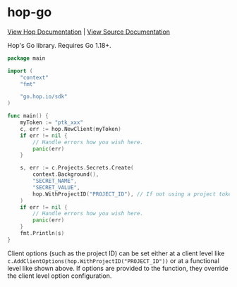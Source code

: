 # hop-go

[View Hop Documentation](https://docs.hop.io/sdks/server/go/api_client) | [View Source Documentation](https://pkg.go.dev/go.hop.io/sdk)

Hop's Go library. Requires Go 1.18+.

```go
package main

import (
	"context"
	"fmt"

	"go.hop.io/sdk"
)

func main() {
	myToken := "ptk_xxx"
	c, err := hop.NewClient(myToken)
	if err != nil {
		// Handle errors how you wish here.
		panic(err)
	}

	s, err := c.Projects.Secrets.Create(
		context.Background(),
		"SECRET_NAME",
		"SECRET_VALUE",
		hop.WithProjectID("PROJECT_ID"), // If not using a project token, you will need to specify the project ID.
	)
	if err != nil {
		// Handle errors how you wish here.
		panic(err)
	}
	fmt.Println(s)
}
```

Client options (such as the project ID) can be set either at a client level like `c.AddClientOptions(hop.WithProjectID("PROJECT_ID"))` or at a functional level like shown above. If options are provided to the function, they override the client level option configuration.
